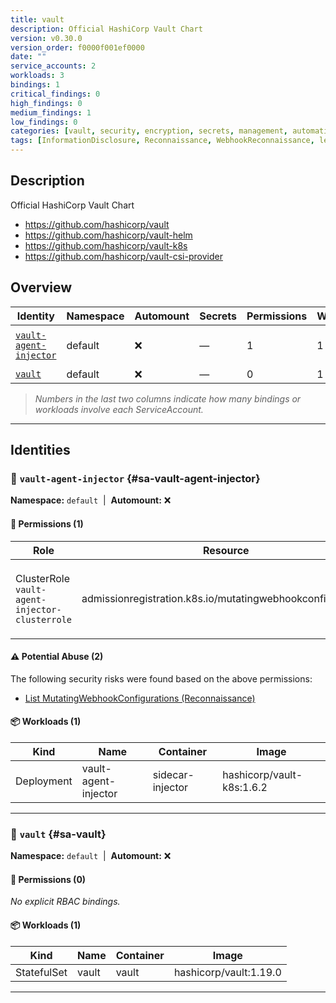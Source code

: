 ```yaml
---
title: vault
description: Official HashiCorp Vault Chart
version: v0.30.0
version_order: f0000f001ef0000
date: ""
service_accounts: 2
workloads: 3
bindings: 1
critical_findings: 0
high_findings: 0
medium_findings: 1
low_findings: 0
categories: [vault, security, encryption, secrets, management, automation, infrastructure]
tags: [InformationDisclosure, Reconnaissance, WebhookReconnaissance, letter-V]
---
```


## Description

Official HashiCorp Vault Chart

- https://github.com/hashicorp/vault
- https://github.com/hashicorp/vault-helm
- https://github.com/hashicorp/vault-k8s
- https://github.com/hashicorp/vault-csi-provider

## Overview

| Identity                                           | Namespace | Automount | Secrets | Permissions | Workloads | Risk                  |
| -------------------------------------------------- | --------- | --------- | ------- | ----------- | --------- | --------------------- |
| [`vault-agent-injector`](#sa-vault-agent-injector) | default   | ❌        | —       | 1           | 1         | {{< risk "Medium" >}} |
| [`vault`](#sa-vault)                               | default   | ❌        | —       | 0           | 1         | —                     |

> _Numbers in the last two columns indicate how many bindings or workloads involve each ServiceAccount._

---

## Identities

### 🤖 `vault-agent-injector` {#sa-vault-agent-injector}

**Namespace:** `default` &nbsp;|&nbsp; **Automount:** ❌

#### 🔑 Permissions (1)

| Role                                           | Resource                                                   | Verbs                      | Risk                | Tags                                                                                                 |
| ---------------------------------------------- | ---------------------------------------------------------- | -------------------------- | ------------------- | ---------------------------------------------------------------------------------------------------- |
| ClusterRole `vault-agent-injector-clusterrole` | admissionregistration.k8s.io/mutatingwebhookconfigurations | get · list · patch · watch | {{< risk Medium >}} | {{< tag "InformationDisclosure" >}} {{< tag "Reconnaissance" >}} {{< tag "WebhookReconnaissance" >}} |

#### ⚠️ Potential Abuse (2)

The following security risks were found based on the above permissions:

- [List MutatingWebhookConfigurations (Reconnaissance)](/rules/1084)

#### 📦 Workloads (1)

| Kind       | Name                 | Container        | Image                     |
| ---------- | -------------------- | ---------------- | ------------------------- |
| Deployment | vault-agent-injector | sidecar-injector | hashicorp/vault-k8s:1.6.2 |

---

### 🤖 `vault` {#sa-vault}

**Namespace:** `default` &nbsp;|&nbsp; **Automount:** ❌

#### 🔑 Permissions (0)

_No explicit RBAC bindings._

#### 📦 Workloads (1)

| Kind        | Name  | Container | Image                  |
| ----------- | ----- | --------- | ---------------------- |
| StatefulSet | vault | vault     | hashicorp/vault:1.19.0 |

---
